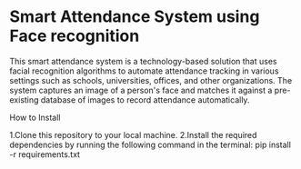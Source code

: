 # Smart Attendance System using Face recognition

This smart attendance system is a technology-based solution that uses facial recognition algorithms to automate attendance tracking in various settings such as schools, universities, offices, and other organizations. The system captures an image of a person's face and matches it against a pre-existing database of images to record attendance automatically.

How to Install

1.Clone this repository to your local machine.
2.Install the required dependencies by running the following command in the terminal:
 pip install -r requirements.txt
  
  
  
